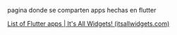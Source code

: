 pagina donde se comparten apps hechas en flutter

[List of Flutter apps | It's All Widgets! (itsallwidgets.com)](https://itsallwidgets.com/)


